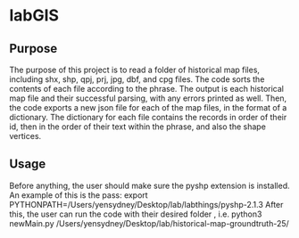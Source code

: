 # labGIS
## Purpose
The purpose of this project is to read a folder of historical map files, including shx, shp, qpj, prj, jpg, dbf, and cpg files. The code sorts the contents of
each file according to the phrase.
The output is each historical map file and their successful parsing, with any errors printed as well.
Then, the code exports a new json file for each of the map files, in the format of a dictionary. The dictionary for each file contains the records in order of 
their id, then in the order of their text within the phrase, and also the shape vertices. 
## Usage
Before anything, the user should make sure the pyshp extension is installed. An example of this is the pass:
export PYTHONPATH=/Users/yensydney/Desktop/lab/labthings/pyshp-2.1.3
After this, the user can run the code with their desired folder , i.e. python3 newMain.py /Users/yensydney/Desktop/lab/historical-map-groundtruth-25/
